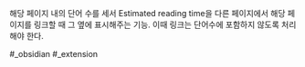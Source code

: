 해당 페이지 내의 단어 수를 세서 Estimated reading time을 다른 페이지에서 해당 페이지를 링크할 때 그 옆에 표시해주는 기능.
이때 링크는 단어수에 포함하지 않도록 처리해야 한다.

#_obsidian #_extension